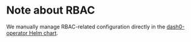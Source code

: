# Note about RBAC

We manually manage RBAC-related configuration directly in the [dash0-operator Helm chart](../../helm-chart/dash0-operator).